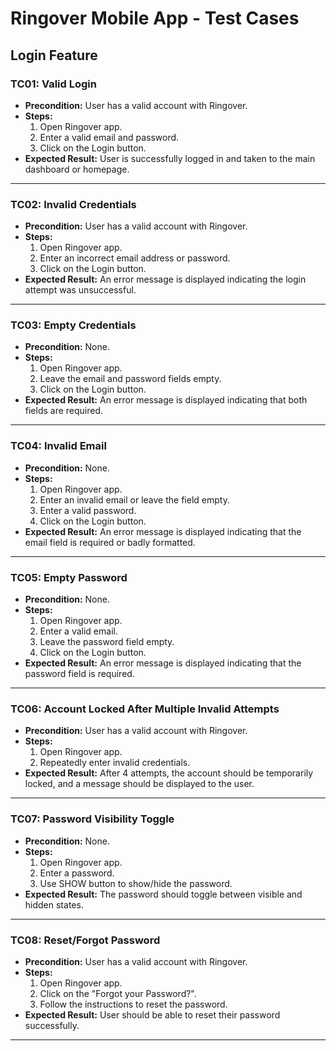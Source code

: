 
# Ringover Mobile App - Test Cases

## Login Feature

### TC01: Valid Login
- **Precondition:** User has a valid account with Ringover.
- **Steps:**  
  1. Open Ringover app.
  2. Enter a valid email and password.
  3. Click on the Login button.
- **Expected Result:** User is successfully logged in and taken to the main dashboard or homepage.

---

### TC02: Invalid Credentials
- **Precondition:** User has a valid account with Ringover.
- **Steps:**  
  1. Open Ringover app.
  2. Enter an incorrect email address or password.
  3. Click on the Login button.
- **Expected Result:** An error message is displayed indicating the login attempt was unsuccessful.

---

### TC03: Empty Credentials
- **Precondition:** None.
- **Steps:**  
  1. Open Ringover app.
  2. Leave the email and password fields empty.
  3. Click on the Login button.
- **Expected Result:** An error message is displayed indicating that both fields are required.

---

### TC04: Invalid Email
- **Precondition:** None.
- **Steps:**  
  1. Open Ringover app.
  2. Enter an invalid email or leave the field empty.
  3. Enter a valid password.
  4. Click on the Login button.
- **Expected Result:** An error message is displayed indicating that the email field is required or badly formatted.

---

### TC05: Empty Password
- **Precondition:** None.
- **Steps:**  
  1. Open Ringover app.
  2. Enter a valid email.
  3. Leave the password field empty.
  4. Click on the Login button.
- **Expected Result:** An error message is displayed indicating that the password field is required.

---

### TC06: Account Locked After Multiple Invalid Attempts
- **Precondition:** User has a valid account with Ringover.
- **Steps:**  
  1. Open Ringover app.
  2. Repeatedly enter invalid credentials.
- **Expected Result:** After 4 attempts, the account should be temporarily locked, and a message should be displayed to the user.

---

### TC07: Password Visibility Toggle
- **Precondition:** None.
- **Steps:**  
  1. Open Ringover app.
  2. Enter a password.
  3. Use SHOW button to show/hide the password.
- **Expected Result:** The password should toggle between visible and hidden states.

---

### TC08: Reset/Forgot Password
- **Precondition:** User has a valid account with Ringover.
- **Steps:**  
  1. Open Ringover app.
  2. Click on the "Forgot your Password?".
  3. Follow the instructions to reset the password.
- **Expected Result:** User should be able to reset their password successfully.

---

